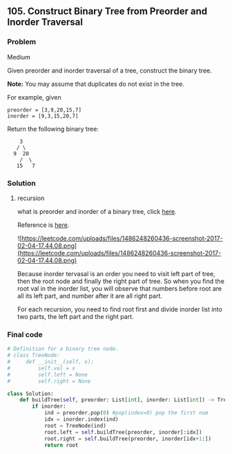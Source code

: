 ## 105. Construct Binary Tree from Preorder and Inorder Traversal

### Problem

Medium

Given preorder and inorder traversal of a tree, construct the binary tree.

**Note:**
You may assume that duplicates do not exist in the tree.

For example, given

```
preorder = [3,9,20,15,7]
inorder = [9,3,15,20,7]
```

Return the following binary tree:

```
    3
   / \
  9  20
    /  \
   15   7
```

### Solution

1. recursion

   what is preorder and inorder of a binary tree, click [here](https://www.geeksforgeeks.org/tree-traversals-inorder-preorder-and-postorder/). 

   Reference is [here](https://leetcode.com/problems/construct-binary-tree-from-preorder-and-inorder-traversal/discuss/34579/Python-short-recursive-solution.).

   ![https://leetcode.com/uploads/files/1486248260436-screenshot-2017-02-04-17.44.08.png](https://leetcode.com/uploads/files/1486248260436-screenshot-2017-02-04-17.44.08.png)

   Because inorder tervasal is an order you need to visit left part of tree, then the root node and finally the right part of tree. So when you find the root val in the inorder list, you will observe that numbers before root are all its left part, and number after it are all right part.

   For each recursion, you need to find root first and divide inorder list into two parts, the left part and the right part.

### Final code

```python
# Definition for a binary tree node.
# class TreeNode:
#     def __init__(self, x):
#         self.val = x
#         self.left = None
#         self.right = None

class Solution:
    def buildTree(self, preorder: List[int], inorder: List[int]) -> TreeNode:
        if inorder:
            ind = preorder.pop(0) #pop(index=0) pop the first num
            idx = inorder.index(ind)
            root = TreeNode(ind)
            root.left = self.buildTree(preorder, inorder[:idx])
            root.right = self.buildTree(preorder, inorder[idx+1:])
            return root
```

